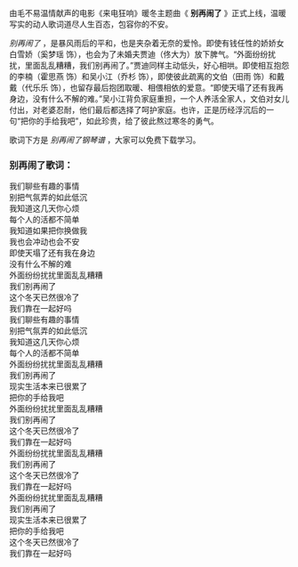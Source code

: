 

由毛不易温情献声的电影《来电狂响》暖冬主题曲《 **别再闹了** 》正式上线，温暖写实的动人歌词道尽人生百态，包容你的不安。

_别再闹了_ ，是暴风雨后的平和，也是夹杂着无奈的爱怜。即使有钱任性的娇娇女白雪娇（奚梦瑶
饰），也会为了未婚夫贾迪（佟大为）放下脾气。“外面纷纷扰扰，里面乱乱糟糟，我们别再闹了。”贾迪同样主动低头，好心相哄。即使相互抱怨的李楠（霍思燕
饰）和吴小江（乔杉 饰），即使彼此疏离的文伯（田雨 饰）和戴戴（代乐乐
饰），也留存最后抱团取暖、相偎相依的爱意。“即使天塌了还有我再身边，没有什么不解的难。”吴小江背负家庭重担，一个人养活全家人，文伯对女儿付出，对老婆忍耐，他们最后都选择了呵护家庭。也许，正是历经浮沉后的一句“把你的手给我吧”，如此珍贵，给了彼此熬过寒冬的勇气。

歌词下方是 _别再闹了钢琴谱_ ，大家可以免费下载学习。

### 别再闹了歌词：

我们聊些有趣的事情  
别把气氛弄的如此低沉  
我知道这几天你心烦  
每个人的活都不简单  
我知道如果把你换做我  
我也会冲动也会不安  
即使天塌了还有我在身边  
没有什么不解的难  
外面纷纷扰扰里面乱乱糟糟  
我们别再闹了  
这个冬天已然很冷了  
我们靠在一起好吗  
我们聊些有趣的事情  
别把气氛弄的如此低沉  
我知道这几天你心烦  
每个人的活都不简单  
外面纷纷扰扰里面乱乱糟糟  
我们别再闹了  
现实生活本来已很累了  
把你的手给我吧  
外面纷纷扰扰里面乱乱糟糟  
我们别再闹了  
这个冬天已然很冷了  
我们靠在一起好吗  
外面纷纷扰扰里面乱乱糟糟  
我们别再闹了  
这个冬天已然很冷了  
我们靠在一起好吗  
外面纷纷扰扰里面乱乱糟糟  
我们别再闹了  
现实生活本来已很累了  
把你的手给我吧  
这个冬天已然很冷了  
我们靠在一起好吗

